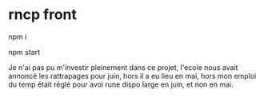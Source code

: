 # rncp front

npm i 

npm start



Je n'ai pas pu m'investir pleinement dans ce projet, l'ecole nous avait annoncé les rattrapages pour juin, hors il a eu lieu en mai, hors mon emploi du temp était réglé pour avoi rune dispo large en juin, et non en mai.

